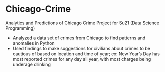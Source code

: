 # Chicago-Crime
Analytics and Predictions of Chicago Crime 
Project for Su21 (Data Science Programming)

 - Analyzed a data set of crimes from Chicago to find patterns and anomalies in Python
 - Used findings to make suggestions for civilians about crimes to be cautious of based on location and time of year; 
  ex: New Year’s Day has most reported crimes for any day all year, with most charges being underage drinking
